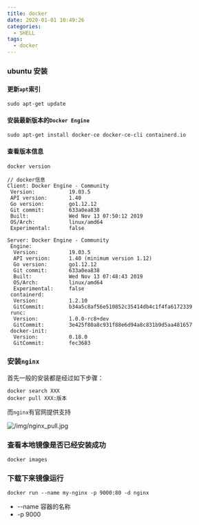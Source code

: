 ```yaml
---
title: docker
date: 2020-01-01 10:49:26
categories:
  - SHELL
tags:
  - docker
---
```


### ubuntu 安装

#### 更新`apt`索引

```
sudo apt-get update
```

#### 安装最新版本的`Docker Engine`

```
sudo apt-get install docker-ce docker-ce-cli containerd.io

```

#### 查看版本信息

```
docker version

// docker信息
Client: Docker Engine - Community
 Version:           19.03.5
 API version:       1.40
 Go version:        go1.12.12
 Git commit:        633a0ea838
 Built:             Wed Nov 13 07:50:12 2019
 OS/Arch:           linux/amd64
 Experimental:      false

Server: Docker Engine - Community
 Engine:
  Version:          19.03.5
  API version:      1.40 (minimum version 1.12)
  Go version:       go1.12.12
  Git commit:       633a0ea838
  Built:            Wed Nov 13 07:48:43 2019
  OS/Arch:          linux/amd64
  Experimental:     false
 containerd:
  Version:          1.2.10
  GitCommit:        b34a5c8af56e510852c35414db4c1f4fa6172339
 runc:
  Version:          1.0.0-rc8+dev
  GitCommit:        3e425f80a8c931f88e6d94a8c831b9d5aa481657
 docker-init:
  Version:          0.18.0
  GitCommit:        fec3683
```

### 安装`nginx`

首先一般的安装都是经过如下步骤：

```
docker search XXX
docker pull XXX:版本
```

而`nginx`有官网提供支持

![/img/nginx_pull.jpg](/img/nginx_pull.jpg)

### 查看本地镜像是否已经安装成功

```
docker images
```
### 下载下来镜像运行

```
docker run --name my-nginx -p 9000:80 -d nginx
```
- --name 容器的名称
- -p 9000